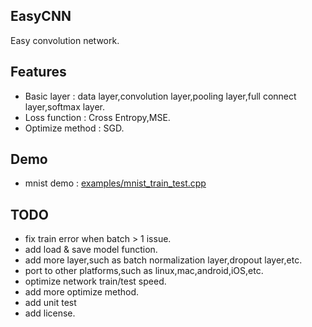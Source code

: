 ## EasyCNN
Easy convolution network.

## Features
* Basic layer : data layer,convolution layer,pooling layer,full connect layer,softmax layer.
* Loss function : Cross Entropy,MSE.
* Optimize method : SGD.

## Demo
* mnist demo :  [examples/mnist_train_test.cpp](./examples/mnist_train_test.cpp "mnist_train_test.cpp")

## TODO
* fix train error when batch > 1 issue.
* add load & save model function.
* add more layer,such as batch normalization layer,dropout layer,etc.
* port to other platforms,such as linux,mac,android,iOS,etc.
* optimize network train/test speed.
* add more optimize method.
* add unit test
* add license.
